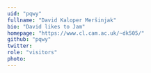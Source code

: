 ```yaml
---
uid: "pqwy"
fullname: "David Kaloper Meršinjak"
bio: "David likes to Jam"
homepage: "https://www.cl.cam.ac.uk/~dk505/"
github: "pqwy"
twitter:
role: "visitors"
photo: 
---
```

